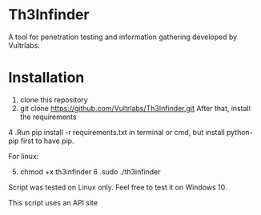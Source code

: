# Th3Infinder
A tool for penetration testing and information gathering developed by Vultrlabs.

# Installation
1. clone this repository
2. git clone https://github.com/Vultrlabs/Th3Infinder.git
After that, install the requirements

4 .Run pip install -r requirements.txt in terminal or cmd, but install python-pip first to have pip.

For linux:

5. chmod +x th3infinder
6 .sudo ./th3infinder

Script was tested on Linux only. Feel free to test it on Windows 10.

This script uses an API site
